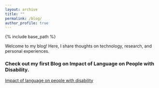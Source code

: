 ```yaml
---
layout: archive
title: ""
permalink: /blog/
author_profile: true
---
```


{% include base_path %}

Welcome to my blog! Here, I share thoughts on technology, research, and personal experiences.

### Check out my first Blog on Impact of Language on People with Disability.  

 [Impact of language on people with disability](https://medium.com/@aditikumar590/the-impact-of-language-on-people-with-disability-ff11aa4772f1/)
